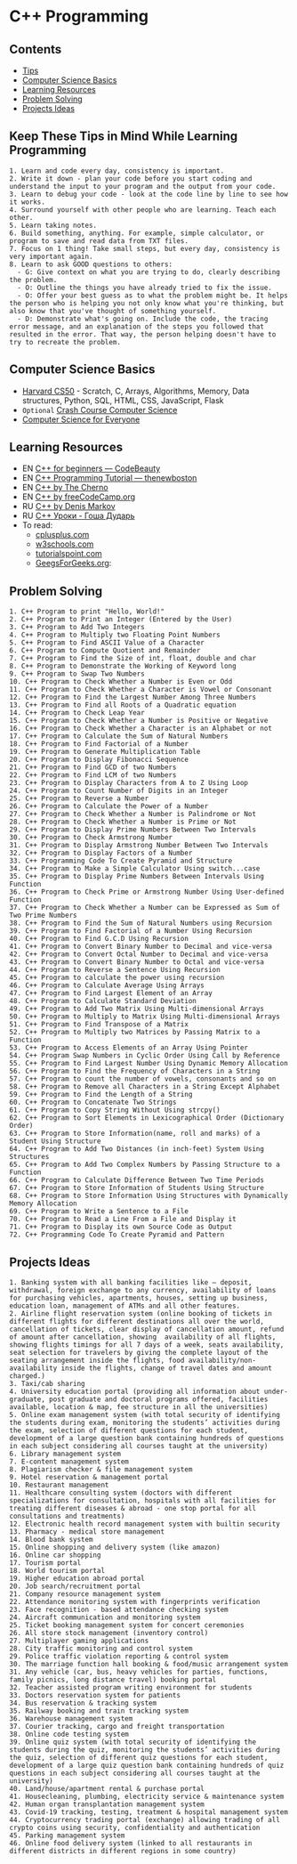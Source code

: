 # C++ Programming


## Contents
- [Tips](#keep-these-tips-in-mind-while-learning-programming)
- [Computer Science Basics](#computer-science-basics)
- [Learning Resources](#learning-resources)
- [Problem Solving](#problem-solving)
- [Projects Ideas](#projects-ideas)


## Keep These Tips in Mind While Learning Programming
```
1. Learn and code every day, consistency is important.
2. Write it down - plan your code before you start coding and understand the input to your program and the output from your code.
3. Learn to debug your code - look at the code line by line to see how it works.
4. Surround yourself with other people who are learning. Teach each other.
5. Learn taking notes.
6. Build something, anything. For example, simple calculator, or program to save and read data from TXT files.
7. Focus on 1 thing! Take small steps, but every day, consistency is very important again.
8. Learn to ask GOOD questions to others:
  - G: Give context on what you are trying to do, clearly describing the problem.
  - O: Outline the things you have already tried to fix the issue.
  - O: Offer your best guess as to what the problem might be. It helps the person who is helping you not only know what you're thinking, but also know that you've thought of something yourself.
  - D: Demonstrate what's going on. Include the code, the tracing error message, and an explanation of the steps you followed that resulted in the error. That way, the person helping doesn't have to try to recreate the problem.
```


## Computer Science Basics
- [Harvard CS50](https://youtube.com/playlist?list=PLhQjrBD2T383f9scHRNYJkior2VvYjpSL) - Scratch, C, Arrays, Algorithms, Memory, Data structures, Python, SQL, HTML, CSS, JavaScript, Flask
- `Optional` [Crash Course Computer Science](https://www.youtube.com/playlist?list=PL8dPuuaLjXtNlUrzyH5r6jN9ulIgZBpdo)
- [Computer Science for Everyone](https://www.youtube.com/playlist?list=PLrC-HcVNfULbGKkhJSgfqvqmaFAZvfHes) 

## Learning Resources
- EN [C++ for beginners — CodeBeauty](https://www.youtube.com/playlist?list=PL43pGnjiVwgQHLPnuH9ch-LhZdwckM8Tq)
- EN [C++ Programming Tutorial — thenewboston](https://www.youtube.com/playlist?list=PLAE85DE8440AA6B83)
- EN [C++ by The Cherno](https://www.youtube.com/watch?v=18c3MTX0PK0&list=PLlrATfBNZ98dudnM48yfGUldqGD0S4FFb)
- EN [C++ by freeCodeCamp.org](https://www.youtube.com/watch?v=vLnPwxZdW4Y)
- RU [C++ by Denis Markov](https://www.youtube.com/playlist?list=PLbmlzoDQrXVFC13GjpPrJxl6mzTiX65gs)
- RU [C++ Уроки - Гоша Дударь](https://www.youtube.com/watch?v=qSHP98i9mDU&list=PL0lO_mIqDDFXNfqIL9PHQM7Wg_kOtDZsW)
- To read:
  - [cplusplus.com](https://cplusplus.com/doc/tutorial/)
  - [w3schools.com](https://www.w3schools.com/cpp/default.asp) 
  - [tutorialspoint.com](https://www.tutorialspoint.com/cplusplus/index.htm)
  - [GeegsForGeeks.org](https://www.geeksforgeeks.org/c-plus-plus/):

## Problem Solving
```
1. C++ Program to print "Hello, World!"
2. C++ Program to Print an Integer (Entered by the User)
3. C++ Program to Add Two Integers
4. C++ Program to Multiply two Floating Point Numbers
5. C++ Program to Find ASCII Value of a Character
6. C++ Program to Compute Quotient and Remainder
7. C++ Program to Find the Size of int, float, double and char
8. C++ Program to Demonstrate the Working of Keyword long
9. C++ Program to Swap Two Numbers
10. C++ Program to Check Whether a Number is Even or Odd
11. C++ Program to Check Whether a Character is Vowel or Consonant
12. C++ Program to Find the Largest Number Among Three Numbers
13. C++ Program to Find all Roots of a Quadratic equation
14. C++ Program to Check Leap Year
15. C++ Program to Check Whether a Number is Positive or Negative
16. C++ Program to Check Whether a Character is an Alphabet or not
17. C++ Program to Calculate the Sum of Natural Numbers
18. C++ Program to Find Factorial of a Number
19. C++ Program to Generate Multiplication Table
20. C++ Program to Display Fibonacci Sequence
21. C++ Program to Find GCD of two Numbers
22. C++ Program to Find LCM of two Numbers
23. C++ Program to Display Characters from A to Z Using Loop
24. C++ Program to Count Number of Digits in an Integer
25. C++ Program to Reverse a Number
26. C++ Program to Calculate the Power of a Number
27. C++ Program to Check Whether a Number is Palindrome or Not
28. C++ Program to Check Whether a Number is Prime or Not
29. C++ Program to Display Prime Numbers Between Two Intervals
30. C++ Program to Check Armstrong Number
31. C++ Program to Display Armstrong Number Between Two Intervals
32. C++ Program to Display Factors of a Number
33. C++ Programming Code To Create Pyramid and Structure
34. C++ Program to Make a Simple Calculator Using switch...case
35. C++ Program to Display Prime Numbers Between Intervals Using Function
36. C++ Program to Check Prime or Armstrong Number Using User-defined Function
37. C++ Program to Check Whether a Number can be Expressed as Sum of Two Prime Numbers
38. C++ Program to Find the Sum of Natural Numbers using Recursion
39. C++ Program to Find Factorial of a Number Using Recursion
40. C++ Program to Find G.C.D Using Recursion
41. C++ Program to Convert Binary Number to Decimal and vice-versa
42. C++ Program to Convert Octal Number to Decimal and vice-versa
43. C++ Program to Convert Binary Number to Octal and vice-versa
44. C++ Program to Reverse a Sentence Using Recursion
45. C++ Program to calculate the power using recursion
46. C++ Program to Calculate Average Using Arrays
47. C++ Program to Find Largest Element of an Array
48. C++ Program to Calculate Standard Deviation
49. C++ Program to Add Two Matrix Using Multi-dimensional Arrays
50. C++ Program to Multiply to Matrix Using Multi-dimensional Arrays
51. C++ Program to Find Transpose of a Matrix
52. C++ Program to Multiply two Matrices by Passing Matrix to a Function
53. C++ Program to Access Elements of an Array Using Pointer
54. C++ Program Swap Numbers in Cyclic Order Using Call by Reference
55. C++ Program to Find Largest Number Using Dynamic Memory Allocation
56. C++ Program to Find the Frequency of Characters in a String
57. C++ Program to count the number of vowels, consonants and so on
58. C++ Program to Remove all Characters in a String Except Alphabet
59. C++ Program to Find the Length of a String
60. C++ Program to Concatenate Two Strings
61. C++ Program to Copy String Without Using strcpy()
62. C++ Program to Sort Elements in Lexicographical Order (Dictionary Order)
63. C++ Program to Store Information(name, roll and marks) of a Student Using Structure
64. C++ Program to Add Two Distances (in inch-feet) System Using Structures
65. C++ Program to Add Two Complex Numbers by Passing Structure to a Function
66. C++ Program to Calculate Difference Between Two Time Periods
67. C++ Program to Store Information of Students Using Structure
68. C++ Program to Store Information Using Structures with Dynamically Memory Allocation
69. C++ Program to Write a Sentence to a File
70. C++ Program to Read a Line From a File and Display it
71. C++ Program to Display its own Source Code as Output
72. C++ Programming Code To Create Pyramid and Pattern
```

## Projects Ideas
```
1. Banking system with all banking facilities like – deposit, withdrawal, foreign exchange to any currency, availability of loans for purchasing vehicles, apartments, houses, setting up business, education loan, management of ATMs and all other features.
2. Airline flight reservation system (online booking of tickets in different flights for different destinations all over the world, cancellation of tickets, clear display of cancellation amount, refund of amount after cancellation, showing  availability of all flights, showing flights timings for all 7 days of a week, seats availability, seat selection for travelers by giving the complete layout of the seating arrangement inside the flights, food availability/non-availability inside the flights, change of travel dates and amount charged.)
3. Taxi/cab sharing
4. University education portal (providing all information about under-graduate, post graduate and doctoral programs offered, facilities available, location & map, fee structure in all the universities)
5. Online exam management system (with total security of identifying the students during exam, monitoring the students’ activities during the exam, selection of different questions for each student, development of a large question bank containing hundreds of questions in each subject considering all courses taught at the university)
6. Library management system
7. E-content management system 
8. Plagiarism checker & file management system
9. Hotel reservation & management portal
10. Restaurant management
11. Healthcare consulting system (doctors with different specializations for consultation, hospitals with all facilities for treating different diseases & abroad - one stop portal for all consultations and treatments)
12. Electronic health record management system with builtin security 
13. Pharmacy - medical store management 
14. Blood bank system
15. Online shopping and delivery system (like amazon)
16. Online car shopping 
17. Tourism portal
18. World tourism portal
19. Higher education abroad portal
20. Job search/recruitment portal
21. Company resource management system
22. Attendance monitoring system with fingerprints verification
23. Face recognition - based attendance checking system
24. Aircraft communication and monitoring system
25. Ticket booking management system for concert ceremonies
26. All store stock management (inventory control)
27. Multiplayer gaming applications
28. City traffic monitoring and control system
29. Police traffic violation reporting & control system
30. The marriage function hall booking & food/music arrangement system
31. Any vehicle (car, bus, heavy vehicles for parties, functions, family picnics, long distance travel) booking portal
32. Teacher assisted program writing environment for students
33. Doctors reservation system for patients
34. Bus reservation & tracking system
35. Railway booking and train tracking system
36. Warehouse management system
37. Courier tracking, cargo and freight transportation
38. Online code testing system
39. Online quiz system (with total security of identifying the students during the quiz, monitoring the students’ activities during the quiz, selection of different quiz questions for each student, development of a large quiz question bank containing hundreds of quiz questions in each subject considering all courses taught at the university)
40. Land/house/apartment rental & purchase portal
41. Housecleaning, plumbing, electricity service & maintenance system
42. Human organ transplantation management system
43. Covid-19 tracking, testing, treatment & hospital management system
44. Cryptocurrency trading portal (exchange) allowing trading of all crypto coins using security, confidentiality and authentication
45. Parking management system
46. Online food delivery system (linked to all restaurants in different districts in different regions in some country)
```
